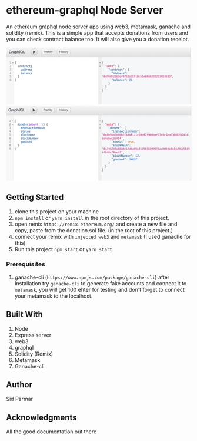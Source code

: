 # ethereum-graphql Node Server

An ethereum graphql node server app using web3, metamask, ganache and solidity (remix). This is a simple app that accepts donations from users and you can check contract balance too. It will also give you a donation receipt.

![check balance](img/checkBalance.png)
![make donation](img/makeDonation.png)

## Getting Started

1.  clone this project on your machine
2.  `npm install` or `yarn install` in the root directory of this project.
3.  open remix `https://remix.ethereum.org/` and create a new file and copy, paste from the donation.sol file. (in the root of this project.)
4.  connect your remix with `injected web3` and `metamask` (I used ganache for this)
5.  Run this project `npm start` or `yarn start`

### Prerequisites

1.  ganache-cli (`https://www.npmjs.com/package/ganache-cli`)
    after installation
    try `ganache-cli` to generate fake accounts and connect it to `metamask`, you will get 100 ehter for testing and don't forget to connect your metamask to the localhost.

## Built With

1.  Node
2.  Express server
3.  web3
4.  graphql
5.  Solidity (Remix)
6.  Metamask
7.  Ganache-cli

## Author

Sid Parmar

## Acknowledgments

All the good documentation out there

